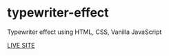 # typewriter-effect
Typewriter effect using HTML, CSS, Vanilla JavaScript

[LIVE SITE](https://kenreibman.github.io/typewriter-effect/)
